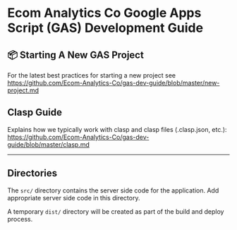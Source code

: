 # Ecom Analytics Co Google Apps Script (GAS) Development Guide

## :package: Starting A New GAS Project

For the latest best practices for starting a new project see https://github.com/Ecom-Analytics-Co/gas-dev-guide/blob/master/new-project.md

## Clasp Guide
Explains how we typically work with clasp and clasp files (.clasp.json, etc.): https://github.com/Ecom-Analytics-Co/gas-dev-guide/blob/master/clasp.md

---

## Directories
The `src/` directory contains the server side code for the application. Add appropriate server side code in this directory.

A temporary `dist/` directory will be created as part of the build and deploy process.
